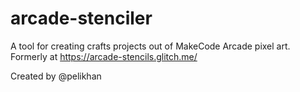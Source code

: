 # arcade-stenciler
A tool for creating crafts projects out of MakeCode Arcade pixel art. Formerly at https://arcade-stencils.glitch.me/


Created by @pelikhan